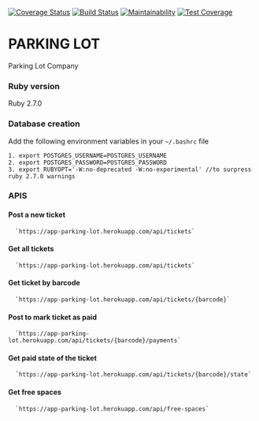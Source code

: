 [![Coverage Status](https://coveralls.io/repos/github/susanwere/parking-lot/badge.svg)](https://coveralls.io/github/susanwere/parking-lot)  [![Build Status](https://travis-ci.org/susanwere/parking-lot.svg?branch=master)](https://travis-ci.org/susanwere/parking-lot)  [![Maintainability](https://api.codeclimate.com/v1/badges/25d7c3525ac474e96289/maintainability)](https://codeclimate.com/github/susanwere/parking-lot/maintainability) [![Test Coverage](https://api.codeclimate.com/v1/badges/25d7c3525ac474e96289/test_coverage)](https://codeclimate.com/github/susanwere/parking-lot/test_coverage)

# PARKING LOT

  Parking Lot Company

### Ruby version

  Ruby 2.7.0

### Database creation

  Add the following environment variables in your `~/.bashrc` file

    1. export POSTGRES_USERNAME=POSTGRES_USERNAME
    2. export POSTGRES_PASSWORD=POSTGRES_PASSWORD
    3. export RUBYOPT='-W:no-deprecated -W:no-experimental' //to surpress ruby 2.7.0 warnings

### APIS

  #### Post a new ticket

      `https://app-parking-lot.herokuapp.com/api/tickets`

  #### Get all tickets

      `https://app-parking-lot.herokuapp.com/api/tickets`

  #### Get ticket by barcode

      `https://app-parking-lot.herokuapp.com/api/tickets/{barcode}`

  #### Post to mark ticket as paid

      `https://app-parking-lot.herokuapp.com/api/tickets/{barcode}/payments`

  #### Get paid state of the ticket

      `https://app-parking-lot.herokuapp.com/api/tickets/{barcode}/state`

  #### Get free spaces

      `https://app-parking-lot.herokuapp.com/api/free-spaces`
